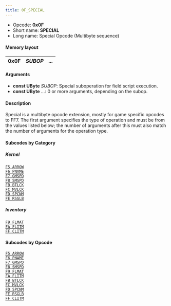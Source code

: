 ```yaml
---
title: 0F_SPECIAL
---
```


- Opcode: **0x0F**
- Short name: **SPECIAL**
- Long name: Special Opcode (Multibyte sequence)

#### Memory layout

| 0x0F | *SUBOP* | *...* |
|------|---------|-------|

#### Arguments

- **const UByte** *SUBOP*: Special suboperation for field script execution.
- **const UByte** *...*: 0 or more arguments, depending on the subop.

#### Description

Special is a multibyte opcode extension, mostly for game specific opcodes to FF7. The first argument specifies the type of operation and must be from the values listed below; the number of arguments after this must also match the number of arguments for the operation type.

#### Subcodes by Category

##### Kernel

[`F5 ARROW`](0F_SPECIAL/F5_ARROW.md)  
[`F6 PNAME`](0F_SPECIAL/F6_PNAME.md)  
[`F7 GMSPD`](0F_SPECIAL/F7_GMSPD.md)  
[`F8 SMSPD`](0F_SPECIAL/F8_SMSPD.md)  
[`FB BTLCK`](0F_SPECIAL/FB_BTLCK.md)  
[`FC MVLCK`](0F_SPECIAL/FC_MVLCK.md)  
[`FD SPCNM`](0F_SPECIAL/FD_SPCNM.md)  
[`FE RSGLB`](0F_SPECIAL/FE_RSGLB.md)

##### Inventory

[`F9 FLMAT`](0F_SPECIAL/F9_FLMAT.md)  
[`FA FLITM`](0F_SPECIAL/FA_FLITM.md)  
[`FF CLITM`](0F_SPECIAL/FF_CLITM.md)

#### Subcodes by Opcode

[`F5 ARROW`](0F_SPECIAL/F5_ARROW.md)  
[`F6 PNAME`](0F_SPECIAL/F6_PNAME.md)  
[`F7 GMSPD`](0F_SPECIAL/F7_GMSPD.md)  
[`F8 SMSPD`](0F_SPECIAL/F8_SMSPD.md)  
[`F9 FLMAT`](0F_SPECIAL/F9_FLMAT.md)  
[`FA FLITM`](0F_SPECIAL/FA_FLITM.md)  
[`FB BTLCK`](0F_SPECIAL/FB_BTLCK.md)  
[`FC MVLCK`](0F_SPECIAL/FC_MVLCK.md)  
[`FD SPCNM`](0F_SPECIAL/FD_SPCNM.md)  
[`FE RSGLB`](0F_SPECIAL/FE_RSGLB.md)  
[`FF CLITM`](0F_SPECIAL/FF_CLITM.md)
